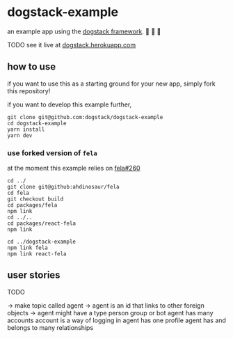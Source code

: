 # dogstack-example

an example app using the [dogstack framework](https://dogstack.js.org). :dog: :dog: :dog:

TODO see it live at [dogstack.herokuapp.com](https://dogstack.herokuapp.com/)

## how to use

if you want to use this as a starting ground for your new app, simply fork this repository!

if you want to develop this example further,

```
git clone git@github.com:dogstack/dogstack-example
cd dogstack-example
yarn install
yarn dev
```

### use forked version of `fela`

at the moment this example relies on [fela#260](https://github.com/rofrischmann/fela/pull/260)

```shell
cd ../
git clone git@github:ahdinosaur/fela
cd fela
git checkout build
cd packages/fela
npm link
cd ../..
cd packages/react-fela
npm link

cd ../dogstack-example
npm link fela
npm link react-fela
```

## user stories

TODO

-> make topic called agent
-> agent is an id that links to other foreign objects
-> agent might have a type person group or bot
agent has many accounts
account is a way of logging in
agent has one profile
agent has and belongs to many relationships

